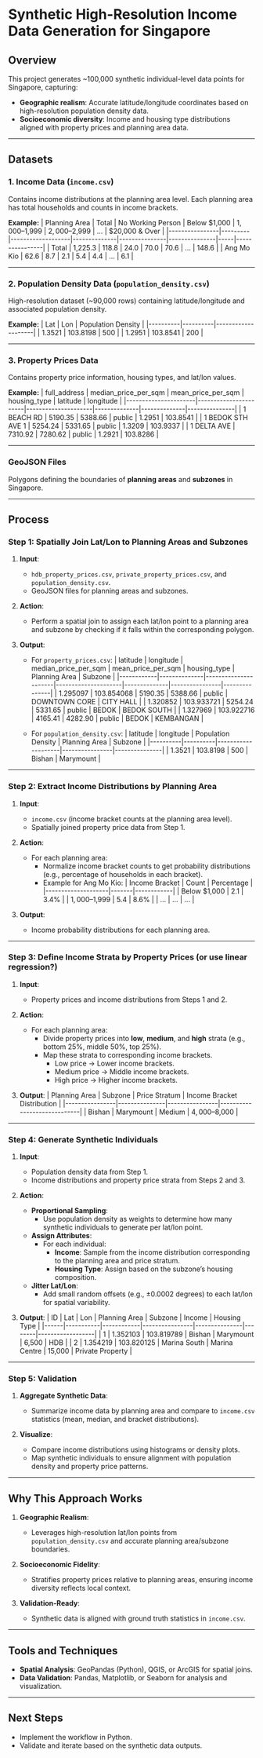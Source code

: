 # Synthetic High-Resolution Income Data Generation for Singapore

## **Overview**
This project generates ~100,000 synthetic individual-level data points for Singapore, capturing:
- **Geographic realism**: Accurate latitude/longitude coordinates based on high-resolution population density data.
- **Socioeconomic diversity**: Income and housing type distributions aligned with property prices and planning area data.

---

## **Datasets**
### **1. Income Data (`income.csv`)**
Contains income distributions at the planning area level. Each planning area has total households and counts in income brackets.

**Example:**
| Planning Area  | Total   | No Working Person | Below $1,000 | $1,000–$1,999 | $2,000–$2,999 | ... | $20,000 & Over |
|----------------|---------|-------------------|--------------|---------------|---------------|-----|----------------|
| Total          | 1,225.3 | 118.8            | 24.0         | 70.0          | 70.6          | ... | 148.6          |
| Ang Mo Kio     | 62.6    | 8.7              | 2.1          | 5.4           | 4.4           | ... | 6.1            |

---

### **2. Population Density Data (`population_density.csv`)**
High-resolution dataset (~90,000 rows) containing latitude/longitude and associated population density.

**Example:**
| Lat      | Lon      | Population Density |
|----------|----------|--------------------|
| 1.3521   | 103.8198 | 500                |
| 1.2951   | 103.8541 | 200                |

---

### **3. Property Prices Data**
Contains property price information, housing types, and lat/lon values.

**Example:**
| full_address         | median_price_per_sqm | mean_price_per_sqm | housing_type | latitude     | longitude     |
|----------------------|-----------------------|---------------------|--------------|--------------|---------------|
| 1 BEACH RD           | 5190.35              | 5388.66            | public       | 1.2951       | 103.8541      |
| 1 BEDOK STH AVE 1    | 5254.24              | 5331.65            | public       | 1.3209       | 103.9337      |
| 1 DELTA AVE          | 7310.92              | 7280.62            | public       | 1.2921       | 103.8286      |

---

### **GeoJSON Files**
Polygons defining the boundaries of **planning areas** and **subzones** in Singapore.

---

## **Process**

### **Step 1: Spatially Join Lat/Lon to Planning Areas and Subzones**
1. **Input**:
   - `hdb_property_prices.csv`, `private_property_prices.csv`, and `population_density.csv`.
   - GeoJSON files for planning areas and subzones.

2. **Action**:
   - Perform a spatial join to assign each lat/lon point to a planning area and subzone by checking if it falls within the corresponding polygon.

3. **Output**:
   - For `property_prices.csv`:
     | latitude        | longitude          | median_price_per_sqm | mean_price_per_sqm | housing_type | Planning Area  | Subzone       |
     |------------|--------------|----------------------|---------------------|--------------|----------------|---------------|
     | 1.295097   | 103.854068   | 5190.35             | 5388.66            | public       | DOWNTOWN CORE  | CITY HALL     |
     | 1.320852   | 103.933721   | 5254.24             | 5331.65            | public       | BEDOK          | BEDOK SOUTH   |
     | 1.327969   | 103.922716   | 4165.41             | 4282.90            | public       | BEDOK          | KEMBANGAN     |


   - For `population_density.csv`:
     | latitude      | longitude      | Population Density | Planning Area  | Subzone       |
     |----------|----------|--------------------|----------------|---------------|
     | 1.3521   | 103.8198 | 500                | Bishan         | Marymount     |

---

### **Step 2: Extract Income Distributions by Planning Area**
1. **Input**:
   - `income.csv` (income bracket counts at the planning area level).
   - Spatially joined property price data from Step 1.

2. **Action**:
   - For each planning area:
     - Normalize income bracket counts to get probability distributions (e.g., percentage of households in each bracket).
     - Example for Ang Mo Kio:
       | Income Bracket     | Count | Percentage |
       |--------------------|-------|------------|
       | Below $1,000       | 2.1   | 3.4%       |
       | $1,000–$1,999      | 5.4   | 8.6%       |
       | ...                | ...   | ...        |

3. **Output**:
   - Income probability distributions for each planning area.

---

### **Step 3: Define Income Strata by Property Prices (or use linear regression?)**
1. **Input**:
   - Property prices and income distributions from Steps 1 and 2.

2. **Action**:
   - For each planning area:
     - Divide property prices into **low**, **medium**, and **high** strata (e.g., bottom 25%, middle 50%, top 25%).
     - Map these strata to corresponding income brackets.
       - Low price → Lower income brackets.
       - Medium price → Middle income brackets.
       - High price → Higher income brackets.

3. **Output**:
   | Planning Area  | Subzone       | Price Stratum  | Income Bracket Distribution |
   |----------------|---------------|----------------|-----------------------------|
   | Bishan         | Marymount     | Medium         | $4,000–$8,000              |

---

### **Step 4: Generate Synthetic Individuals**
1. **Input**:
   - Population density data from Step 1.
   - Income distributions and property price strata from Steps 2 and 3.

2. **Action**:
   - **Proportional Sampling**:
     - Use population density as weights to determine how many synthetic individuals to generate per lat/lon point.
   - **Assign Attributes**:
     - For each individual:
       - **Income**: Sample from the income distribution corresponding to the planning area and price stratum.
       - **Housing Type**: Assign based on the subzone’s housing composition.
   - **Jitter Lat/Lon**:
     - Add small random offsets (e.g., ±0.0002 degrees) to each lat/lon for spatial variability.

3. **Output**:
   | ID   | Lat       | Lon        | Planning Area  | Subzone       | Income | Housing Type     |
   |------|-----------|------------|----------------|---------------|--------|------------------|
   | 1    | 1.352103  | 103.819789 | Bishan         | Marymount     | 6,500  | HDB             |
   | 2    | 1.354219  | 103.820125 | Marina South   | Marina Centre | 15,000 | Private Property |

---

### **Step 5: Validation**
1. **Aggregate Synthetic Data**:
   - Summarize income data by planning area and compare to `income.csv` statistics (mean, median, and bracket distributions).

2. **Visualize**:
   - Compare income distributions using histograms or density plots.
   - Map synthetic individuals to ensure alignment with population density and property price patterns.

---

## **Why This Approach Works**
1. **Geographic Realism**:
   - Leverages high-resolution lat/lon points from `population_density.csv` and accurate planning area/subzone boundaries.

2. **Socioeconomic Fidelity**:
   - Stratifies property prices relative to planning areas, ensuring income diversity reflects local context.

3. **Validation-Ready**:
   - Synthetic data is aligned with ground truth statistics in `income.csv`.

---

## **Tools and Techniques**
- **Spatial Analysis**: GeoPandas (Python), QGIS, or ArcGIS for spatial joins.
- **Data Validation**: Pandas, Matplotlib, or Seaborn for analysis and visualization.

---

## **Next Steps**
- Implement the workflow in Python.
- Validate and iterate based on the synthetic data outputs.
